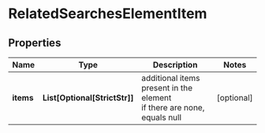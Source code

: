 # RelatedSearchesElementItem


## Properties

| Name | Type | Description | Notes |
|------------ | ------------- | ------------- | -------------|
**items** | **List[Optional[StrictStr]]** | additional items present in the element<br>if there are none, equals null |[optional]|